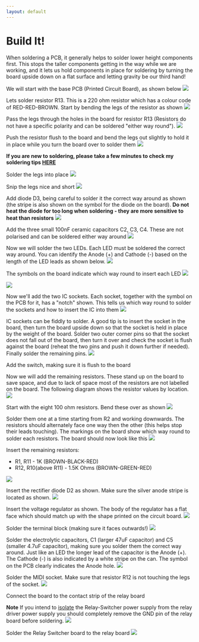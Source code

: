 ```yaml
---
layout: default
--- 
```


# Build It!

When soldering a PCB, it generally helps to solder lower height components first. This stops the taller components getting in the way while we are working, and it lets us hold components in place for soldering by turning the board upside down on a flat surface and letting gravity be our third hand!

We will start with the base PCB (Printed Circuit Board), as shown below 
<img src="img/R001.JPG"><br>

Lets solder resistor R13. This is a 220 ohm resistor which has a colour code of RED-RED-BROWN. Start by bending the legs of the resistor as shown 
<img src="img/R002.JPG"><br>

Pass the legs through the holes in the board for resistor R13 (Resistors do not have a specific polarity and can be soldered "either way round").
<img src="img/R003.JPG"><br>

Push the resistor flush to the board and bend the legs out slightly to hold it in place while you turn the board over to solder them
<img src="img/R004.JPG"><br>

**If you are new to soldering, please take a few minutes to check my soldering tips [HERE](http://127.0.0.1:4000/info/soldering.html)**

Solder the legs into place 
<img src="img/R005.JPG"><br>

Snip the legs nice and short
<img src="img/R006.JPG"><br>

Add diode D3, being careful to solder it the correct way around as shown (the stripe is also shown on the symbol for the diode on the board). **Do not heat the diode for too long when soldering - they are more sensitive to heat than resistors**
<img src="img/R007.JPG"><br>

Add the three small 100nF ceramic capacitors C2, C3, C4. These are not polarised and can be soldered either way around
<img src="img/R008.JPG"><br>

Now we will solder the two LEDs. Each LED must be soldered the correct way around. You can identify the Anode (+) and Cathode (-) based on the length of the LED leads as shown below.
<img src="img/T012.JPG"><br>

The symbols on the board indicate which way round to insert each LED
<img src="img/R009.JPG"><br>

<img src="img/R010.JPG"><br>

Now we'll add the two IC sockets. Each socket, together with the symbol on the PCB for it, has a "notch" shown. This tells us which way round to solder the sockets and how to insert the IC into them
<img src="img/R011.JPG"><br>

IC sockets can be fiddly to solder. A good tip is to insert the socket in the board, then turn the board upside down so that the socket is held in place by the weight of the board. Solder two outer corner pins so that the socket does not fall out of the board, then turn it over and check the socket is flush against the board (reheat the two pins and push it down further if needed). Finally solder the remaining pins.
<img src="img/R012.JPG"><br>

Add the switch, making sure it is flush to the board

Now we will add the remaining resistors. These stand up on the board to save space, and due to lack of space most of the resistors are not labelled on the board. The following diagram shows the resistor values by location.
<img src="img/RRES.JPG"><br>

Start with the eight 100 ohm resistors. Bend these over as shown
<img src="img/R013A.JPG"><br>

Solder them one at a time starting from R2 and working downwards. The resistors should alternately face one way then the other (this helps stop their leads touching). The markings on the board show which way round to solder each resistors. The board should now look like this
<img src="img/R013.JPG"><br>

Insert the remaining resistors:

* R1, R11 - 1K (BROWN-BLACK-RED)
* R12, R10(above R11) - 1.5K Ohms (BROWN-GREEN-RED)

<img src="img/R014.JPG"><br>

Insert the rectifier diode D2 as shown. Make sure the silver anode stripe is located as shown.
<img src="img/R016.JPG"><br>


Insert the voltage regulator as shown. The body of the regulator has a flat face which should match up with the shape printed on the circuit board.
<img src="img/R017.JPG"><br>

Solder the terminal block (making sure it faces outwards!) 
<img src="img/R018.JPG"><br>

Solder the electrolytic capacitors, C1 (larger 47uF capacitor) and C5 (smaller 4.7uF capacitor), making sure you solder them the correct way around. Just like an LED the longer lead of the capacitor is the Anode (+). The Cathode (-) is also indicated by a white stripe on the can. The symbol on the PCB clearly indicates the Anode hole.
<img src="img/R019.JPG"><br>

Solder the MIDI socket. Make sure that resistor R12 is not touching the legs of the socket.
<img src="img/R020.JPG"><br>

Connect the board to the contact strip of the relay board

**Note** If you intend to <a href="rmanual.html#isolate">isolate</a> the Relay-Switcher power supply from the relay driver power supply you should completely remove the GND pin of the relay board before soldering.
<img src="img/R021.JPG"><br>

Solder the Relay Switcher board to the relay board
<img src="img/R022.JPG"><br>
